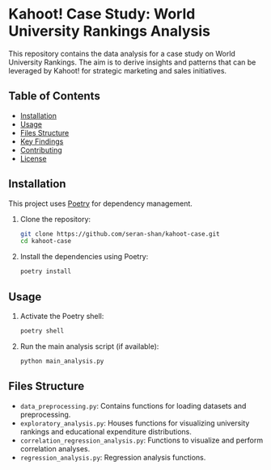 # Kahoot! Case Study: World University Rankings Analysis

This repository contains the data analysis for a case study on World University Rankings. The aim is to derive insights and patterns that can be leveraged by Kahoot! for strategic marketing and sales initiatives.

## Table of Contents

- [Installation](#installation)
- [Usage](#usage)
- [Files Structure](#files-structure)
- [Key Findings](#key-findings)
- [Contributing](#contributing)
- [License](#license)

## Installation

This project uses [Poetry](https://python-poetry.org/) for dependency management.

1. Clone the repository:

   ```bash
   git clone https://github.com/seran-shan/kahoot-case.git
   cd kahoot-case
   ```

2. Install the dependencies using Poetry:
   ```bash
   poetry install
   ```

## Usage

1. Activate the Poetry shell:

   ```bash
   poetry shell
   ```

2. Run the main analysis script (if available):
   ```bash
   python main_analysis.py
   ```

## Files Structure

- `data_preprocessing.py`: Contains functions for loading datasets and preprocessing.
- `exploratory_analysis.py`: Houses functions for visualizing university rankings and educational expenditure distributions.
- `correlation_regression_analysis.py`: Functions to visualize and perform correlation analyses.
- `regression_analysis.py`: Regression analysis functions.
